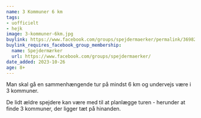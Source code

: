 ```yaml
---
name: 3 Kommuner 6 km
tags:
- uofficielt
- hejk
image: 3-kommuner-6km.jpg
buylink: https://www.facebook.com/groups/spejdermaerker/permalink/3698259443739411/
buylink_requires_facebook_group_membership:
  name: Spejdermærker
  url: https://www.facebook.com/groups/spejdermaerker/
date_added: 2023-10-26
age: 8+
---
```

Man skal gå en sammenhængende tur på mindst 6 km og undervejs være i 3 kommuner. 

De lidt ældre spejdere kan være med til at planlægge turen - herunder at finde 3 kommuner, der ligger tæt på hinanden.